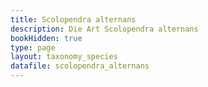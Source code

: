 ```yaml
---
title: Scolopendra alternans
description: Die Art Scolopendra alternans
bookHidden: true
type: page
layout: taxonomy_species
datafile: scolopendra_alternans
---
```


